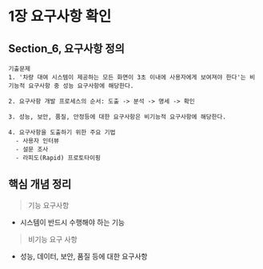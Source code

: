 # 1장 요구사항 확인

## Section_6, 요구사항 정의

```
기출문제
1. '차량 대여 시스템이 제공하는 모든 화면이 3초 이내에 사용자에게 보여져야 한다'는 비기능적 요구사항 중 성능 요구사항에 해당한다.

2. 요구사항 개발 프로세스의 순서: 도출 -> 분석 -> 명세 -> 확인

3. 성능, 보안, 품질, 안정등에 대한 요구사항은 비기능적 요구사항에 해당한다.

4. 요구사항을 도출하기 위한 주요 기법
  - 사용자 인터뷰
  - 설문 조사
  - 라피도(Rapid) 프로토타이핑
```

## 핵심 개념 정리

> 기능 요구사항
- 시스템이 반드시 수행해야 하는 기능

> 비기능 요구 사항
- 성능, 데이터, 보안, 품질 등에 대한 요구사항